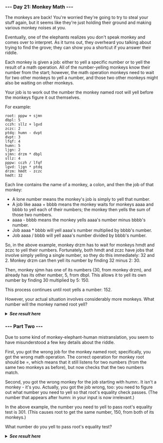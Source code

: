 ﻿### --- Day 21: Monkey Math ---

The monkeys are back! You're worried they're going to try to steal your
stuff again, but it seems like they're just holding their ground and making
various monkey noises at you.

Eventually, one of the elephants realizes you don't speak monkey and comes
over to interpret. As it turns out, they overheard you talking about trying
to find the grove; they can show you a shortcut if you answer their riddle.

Each monkey is given a job: either to yell a specific number or to yell the
result of a math operation. All of the number-yelling monkeys know their
number from the start; however, the math operation monkeys need to wait for
two other monkeys to yell a number, and those two other monkeys might also
be waiting on other monkeys.

Your job is to work out the number the monkey named root will yell before
the monkeys figure it out themselves.

For example:

	root: pppw + sjmn
	dbpl: 5
	cczh: sllz + lgvd
	zczc: 2
	ptdq: humn - dvpt
	dvpt: 3
	lfqf: 4
	humn: 5
	ljgn: 2
	sjmn: drzm * dbpl
	sllz: 4
	pppw: cczh / lfqf
	lgvd: ljgn * ptdq
	drzm: hmdt - zczc
	hmdt: 32

Each line contains the name of a monkey, a colon, and then the job of that 
monkey:

- A lone number means the monkey's job is simply to yell that number.
- A job like aaaa + bbbb means the monkey waits for monkeys aaaa and bbbb to yell each of their numbers; the monkey then yells the sum of those two numbers.
- aaaa - bbbb means the monkey yells aaaa's number minus bbbb's number.
- Job aaaa * bbbb will yell aaaa's number multiplied by bbbb's number.
- Job aaaa / bbbb will yell aaaa's number divided by bbbb's number.

So, in the above example, monkey drzm has to wait for monkeys hmdt and zczc
to yell their numbers. Fortunately, both hmdt and zczc have jobs that
involve simply yelling a single number, so they do this immediately: 32 and
2. Monkey drzm can then yell its number by finding 32 minus 2: 30.

Then, monkey sjmn has one of its numbers (30, from monkey drzm), and 
already has its other number, 5, from dbpl. This allows it to yell its own 
number by finding 30 multiplied by 5: 150.

This process continues until root yells a number: 152.

However, your actual situation involves considerably more monkeys. What number
will the monkey named root yell?

<details>
  <summary><strong><em>See result here</em></strong></summary>
	Your puzzle answer was <strong><em>142707821472432</em></strong>.
</details>

### --- Part Two ---

Due to some kind of monkey-elephant-human mistranslation, you seem to have 
misunderstood a few key details about the riddle.

First, you got the wrong job for the monkey named root; specifically, you
got the wrong math operation. The correct operation for monkey root should
be =, which means that it still listens for two numbers (from the same two
monkeys as before), but now checks that the two numbers match.

Second, you got the wrong monkey for the job starting with humn:. It isn't
a monkey - it's you. Actually, you got the job wrong, too: you need to 
figure out what number you need to yell so that root's equality check 
passes. (The number that appears after humn: in your input is now 
irrelevant.)

In the above example, the number you need to yell to pass root's equality
test is 301. (This causes root to get the same number, 150, from both of
its monkeys.)

What number do you yell to pass root's equality test?

<details>
  <summary><strong><em>See result here</em></strong></summary>
	Your puzzle answer was <strong><em>3587647562851</em></strong>.
</details>